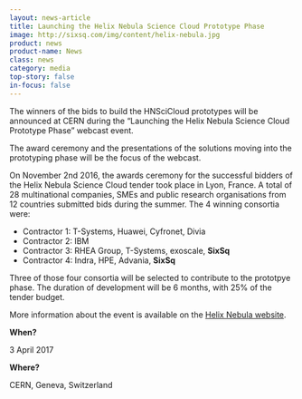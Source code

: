```yaml
---
layout: news-article
title: Launching the Helix Nebula Science Cloud Prototype Phase
image: http://sixsq.com/img/content/helix-nebula.jpg
product: news
product-name: News
class: news
category: media
top-story: false
in-focus: false
---
```


The winners of the bids to build the HNSciCloud prototypes will be announced at CERN during the “Launching the Helix Nebula Science Cloud Prototype Phase” webcast event.

The award ceremony and the presentations of the solutions moving into the prototyping phase will be the focus of the webcast.

On November 2nd 2016, the awards ceremony for the successful bidders of the Helix Nebula Science Cloud tender took place in Lyon, France. A total of 28 multinational companies, SMEs and public research organisations from 12 countries submitted bids during the summer. The 4 winning consortia were:

- Contractor 1: T-Systems, Huawei, Cyfronet, Divia
- Contractor 2: IBM
- Contractor 3: RHEA Group, T-Systems, exoscale, **SixSq**
- Contractor 4: Indra, HPE, Advania, **SixSq**

Three of those four consortia will be selected to contribute to the prototpye phase. The duration of development will be 6 months, with 25% of the tender budget.

More information about the event is available on the [Helix Nebula website](http://www.hnscicloud.eu/).

**When?**

3 April 2017

**Where?**

CERN, Geneva, Switzerland